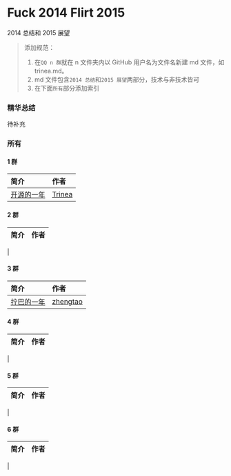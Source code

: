 # Fuck 2014 Flirt 2015
2014 总结和 2015 展望

> 添加规范：  
> 1. 在`QQ n 群`就在 n 文件夹内以 GitHub 用户名为文件名新建 md 文件，如 trinea.md。  
> 2. md 文件包含`2014 总结`和`2015 展望`两部分，技术与非技术皆可  
> 3. 在下面`所有`部分添加索引

### 精华总结
待补充

### 所有
#### 1 群
简介 | 作者
:------------- | :-------------
[开源的一年](../master/1/trinea.md) | [Trinea](https://github.com/trinea)

#### 2 群
简介 | 作者
:------------- | :-------------
 | 

#### 3 群
简介 | 作者
:------------- | :-------------
|[拧巴的一年](../master/3/zhengtao.md) | [zhengtao](http://www.weibo.com/206115528)

#### 4 群
简介 | 作者
:------------- | :-------------
| 

#### 5 群
简介 | 作者
:------------- | :-------------
| 

#### 6 群
简介 | 作者
:------------- | :-------------
| 


